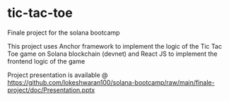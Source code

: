 # tic-tac-toe
Finale project for the solana bootcamp

This project uses Anchor framework to implement the logic of the Tic Tac Toe game on Solana blockchain (devnet) and React JS to implement the frontend logic of the game

Project presentation is available @ https://github.com/lokeshwaran100/solana-bootcamp/raw/main/finale-project/doc/Presentation.pptx
